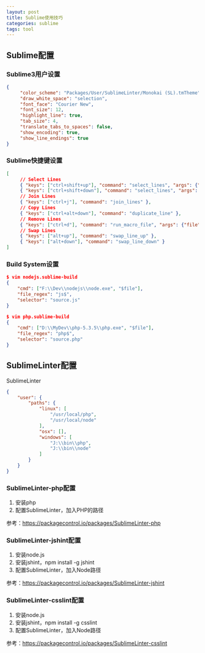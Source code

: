 ```yaml
---
layout: post
title: Sublime使用技巧
categories: sublime
tags: tool
---
```


## Sublime配置

### Sublime3用户设置
```json
{
     "color_scheme": "Packages/User/SublimeLinter/Monokai (SL).tmTheme",
     "draw_white_space": "selection",
     "font_face": "Courier New",
     "font_size": 12,
     "highlight_line": true,
     "tab_size": 4,
     "translate_tabs_to_spaces": false,
     "show_encoding": true,
     "show_line_endings": true
}
```

### Sublime快捷键设置
```json
[
     // Select Lines
     { "keys": ["ctrl+shift+up"], "command": "select_lines", "args": {"forward": false} },
     { "keys": ["ctrl+shift+down"], "command": "select_lines", "args": {"forward": true} },
     // Join Lines
     { "keys": ["ctrl+j"], "command": "join_lines" },
     // Copy Lines
     { "keys": ["ctrl+alt+down"], "command": "duplicate_line" },
     // Remove Lines
     { "keys": ["ctrl+d"], "command": "run_macro_file", "args": {"file": "res://Packages/Default/Delete Line.sublime-macro"} },
     // Swap Lines
     { "keys": ["alt+up"], "command": "swap_line_up" },
     { "keys": ["alt+down"], "command": "swap_line_down" }
]
```

### Build System设置
```json
$ vim nodejs.sublime-build
{
    "cmd": ["F:\\Dev\\nodejs\\node.exe", "$file"],
    "file_regex": "js$",
    "selector": "source.js"
}
```

```json
$ vim php.sublime-build
{
    "cmd": ["D:\\MyDev\\php-5.3.5\\php.exe", "$file"],
    "file_regex": "php$",
    "selector": "source.php"
}
```

## SublimeLinter配置
SublimeLinter
```json
{
    "user": {
        "paths": {
            "linux": [
                "/usr/local/php",
                "/usr/local/node"
            ],
            "osx": [],
            "windows": [
                "J:\\bin\\php",
                "J:\\bin\\node"
            ]
        }
    }
}
```

### SublimeLinter-php配置
1. 安装php
2. 配置SublimeLinter，加入PHP的路径

参考：https://packagecontrol.io/packages/SublimeLinter-php

### SublimeLinter-jshint配置
1. 安装node.js
2. 安装jshint，npm install -g jshint
3. 配置SublimeLinter，加入Node路径

参考：https://packagecontrol.io/packages/SublimeLinter-jshint

### SublimeLinter-csslint配置
1. 安装node.js
2. 安装jshint，npm install -g csslint
3. 配置SublimeLinter，加入Node路径

参考：https://packagecontrol.io/packages/SublimeLinter-csslint


